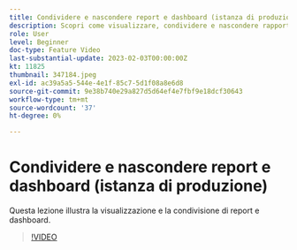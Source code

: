 ```yaml
---
title: Condividere e nascondere report e dashboard (istanza di produzione)
description: Scopri come visualizzare, condividere e nascondere rapporti e dashboard.
role: User
level: Beginner
doc-type: Feature Video
last-substantial-update: 2023-02-03T00:00:00Z
kt: 11825
thumbnail: 347184.jpeg
exl-id: ac39a5a5-544e-4e1f-85c7-5d1f08a8e6d8
source-git-commit: 9e38b740e29a827d5d64ef4e7fbf9e18dcf30643
workflow-type: tm+mt
source-wordcount: '37'
ht-degree: 0%

---
```


# Condividere e nascondere report e dashboard (istanza di produzione)

Questa lezione illustra la visualizzazione e la condivisione di report e dashboard.

>[!VIDEO](https://video.tv.adobe.com/v/347184/?quality=12&learn=on)
